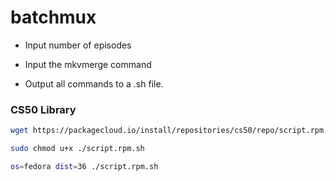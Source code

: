 # batchmux

- Input number of episodes

- Input the mkvmerge command

- Output all commands to a .sh file.


### CS50 Library

```bash
wget https://packagecloud.io/install/repositories/cs50/repo/script.rpm.sh
```

```bash
sudo chmod u+x ./script.rpm.sh
```

```bash
os=fedora dist=36 ./script.rpm.sh
```
